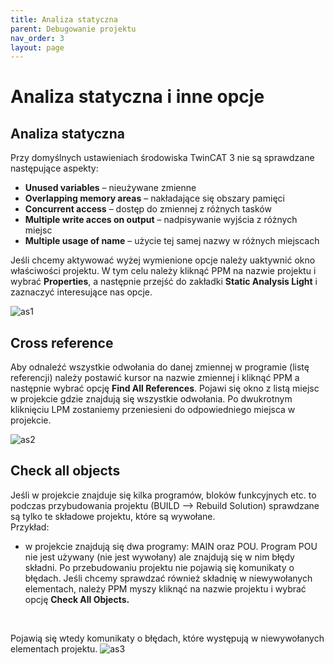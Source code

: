 ```yaml
---
title: Analiza statyczna 
parent: Debugowanie projektu 
nav_order: 3
layout: page
---
```


# Analiza statyczna i inne opcje 

## Analiza statyczna 
Przy domyślnych ustawieniach środowiska TwinCAT 3 nie są sprawdzane następujące aspekty:
- **Unused variables** – nieużywane zmienne
- **Overlapping memory areas** – nakładające się obszary pamięci
- **Concurrent access** – dostęp do zmiennej z różnych tasków
- **Multiple write acces on output** – nadpisywanie wyjścia z różnych miejsc
- **Multiple usage of name** – użycie tej samej nazwy w różnych miejscach


Jeśli chcemy aktywować wyżej wymienione opcje należy uaktywnić okno właściwości projektu. W tym celu należy kliknąć PPM na nazwie projektu i wybrać **Properties**, a następnie przejść do zakładki **Static Analysis Light** i zaznaczyć interesujące nas opcje.

![as1](https://ba-pl.github.io/wiki/assets/images/checks/as1.png "as1")

## Cross reference 
Aby odnaleźć wszystkie odwołania do danej zmiennej w programie (listę referencji) należy postawić kursor na nazwie zmiennej i kliknąć PPM a następnie wybrać opcję **Find All References**. Pojawi się okno z listą miejsc w projekcie gdzie znajdują się wszystkie odwołania. Po dwukrotnym kliknięciu LPM zostaniemy przeniesieni do odpowiedniego miejsca w projekcie.

![as2](https://ba-pl.github.io/wiki/assets/images/checks/as2.png "as2")

## Check all objects 
Jeśli w projekcie znajduje się kilka programów, bloków funkcyjnych etc. to podczas przybudowania projektu (BUILD --> Rebuild Solution) sprawdzane są tylko te składowe projektu, które są wywołane. 
<br>
Przykład:
<br>
- w projekcie znajdują się dwa programy: MAIN oraz POU. Program POU nie jest używany (nie jest wywołany) ale znajdują się w nim błędy składni. Po przebudowaniu projektu nie pojawią się komunikaty o błędach. Jeśli chcemy sprawdzać również składnię w niewywołanych elementach, należy PPM myszy kliknąć na nazwie projektu i wybrać opcję **Check All Objects.**
<br>

Pojawią się wtedy komunikaty o błędach, które występują w niewywołanych elementach projektu.
![as3](https://ba-pl.github.io/wiki/assets/images/checks/as3.png "as3")


